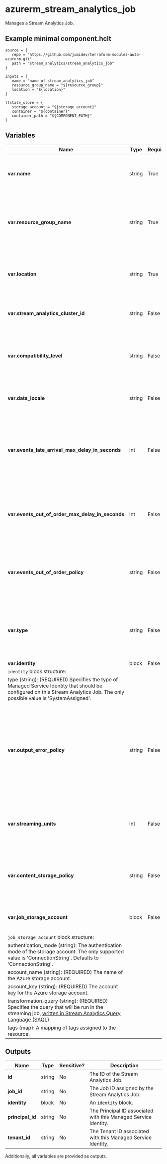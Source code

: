 # azurerm_stream_analytics_job

Manages a Stream Analytics Job.

## Example minimal component.hclt

```hcl
source = {
   repo = "https://github.com/jumidev/terraform-modules-auto-azurerm.git" 
   path = "stream_analytics/stream_analytics_job" 
}

inputs = {
   name = "name of stream_analytics_job" 
   resource_group_name = "${resource_group}" 
   location = "${location}" 
}

tfstate_store = {
   storage_account = "${storage_account}" 
   container = "${container}" 
   container_path = "${COMPONENT_PATH}" 
}

```

## Variables

| Name | Type | Required? |  Default  |  possible values |  Description |
| ---- | ---- | --------- |  ----------- | ----------- | ----------- |
| **var.name** | string | True | -  |  -  |  The name of the Stream Analytics Job. Changing this forces a new resource to be created. | 
| **var.resource_group_name** | string | True | -  |  -  |  The name of the Resource Group where the Stream Analytics Job should exist. Changing this forces a new resource to be created. | 
| **var.location** | string | True | -  |  -  |  The Azure Region in which the Resource Group exists. Changing this forces a new resource to be created. | 
| **var.stream_analytics_cluster_id** | string | False | -  |  -  |  The ID of an existing Stream Analytics Cluster where the Stream Analytics Job should run. | 
| **var.compatibility_level** | string | False | -  |  `1.0`, `1.1`, `1.2`  |  Specifies the compatibility level for this job - which controls certain runtime behaviours of the streaming job. Possible values are `1.0`, `1.1` and `1.2`. | 
| **var.data_locale** | string | False | -  |  -  |  Specifies the Data Locale of the Job, which [should be a supported .NET Culture](https://msdn.microsoft.com/en-us/library/system.globalization.culturetypes(v=vs.110).aspx). | 
| **var.events_late_arrival_max_delay_in_seconds** | int | False | `5`  |  -  |  Specifies the maximum tolerable delay in seconds where events arriving late could be included. Supported range is `-1` (indefinite) to `1814399` (20d 23h 59m 59s). Default is `5`. | 
| **var.events_out_of_order_max_delay_in_seconds** | int | False | `0`  |  -  |  Specifies the maximum tolerable delay in seconds where out-of-order events can be adjusted to be back in order. Supported range is `0` to `599` (9m 59s). Default is `0`. | 
| **var.events_out_of_order_policy** | string | False | `Adjust`  |  `Adjust`, `Drop`  |  Specifies the policy which should be applied to events which arrive out of order in the input event stream. Possible values are `Adjust` and `Drop`. Default is `Adjust`. | 
| **var.type** | string | False | `Cloud`  |  `Cloud`, `Edge`  |  The type of the Stream Analytics Job. Possible values are `Cloud` and `Edge`. Defaults to `Cloud`. Changing this forces a new resource to be created. | 
| **var.identity** | block | False | -  |  -  |  An `identity` block. | 
| `identity` block structure: || 
|   type (string): (REQUIRED) Specifies the type of Managed Service Identity that should be configured on this Stream Analytics Job. The only possible value is 'SystemAssigned'. ||
| **var.output_error_policy** | string | False | `Drop`  |  `Drop`, `Stop`  |  Specifies the policy which should be applied to events which arrive at the output and cannot be written to the external storage due to being malformed (such as missing column values, column values of wrong type or size). Possible values are `Drop` and `Stop`. Default is `Drop`. | 
| **var.streaming_units** | int | False | -  |  -  |  Specifies the number of streaming units that the streaming job uses. Supported values are `1`, `3`, `6` and multiples of `6` up to `120`. | 
| **var.content_storage_policy** | string | False | `SystemAccount`  |  `JobStorageAccount`, `SystemAccount`  |  The policy for storing stream analytics content. Possible values are `JobStorageAccount`, `SystemAccount`. Defaults to `SystemAccount`. | 
| **var.job_storage_account** | block | False | -  |  -  |  The details of the job storage account. A `job_storage_account` block. | 
| `job_storage_account` block structure: || 
|   authentication_mode (string): The authentication mode of the storage account. The only supported value is 'ConnectionString'. Defaults to 'ConnectionString'. ||
|   account_name (string): (REQUIRED) The name of the Azure storage account. ||
|   account_key (string): (REQUIRED) The account key for the Azure storage account. ||
|   transformation_query (string): (REQUIRED) Specifies the query that will be run in the streaming job, [written in Stream Analytics Query Language (SAQL)](https://msdn.microsoft.com/library/azure/dn834998). ||
|   tags (map): A mapping of tags assigned to the resource. ||



## Outputs

| Name | Type | Sensitive? | Description |
| ---- | ---- | --------- | --------- |
| **id** | string | No  | The ID of the Stream Analytics Job. | 
| **job_id** | string | No  | The Job ID assigned by the Stream Analytics Job. | 
| **identity** | block | No  | An `identity` block. | 
| **principal_id** | string | No  | The Principal ID associated with this Managed Service Identity. | 
| **tenant_id** | string | No  | The Tenant ID associated with this Managed Service Identity. | 

Additionally, all variables are provided as outputs.
